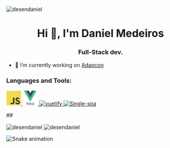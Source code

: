 
<p align="left"> <img src="https://komarev.com/ghpvc/?username=desendaniel&label=Profile%20views&color=0e75b6&style=flat" alt="desendaniel" /> </p>
<h1 align="center">Hi 👋, I'm Daniel Medeiros</h1>
<h3 align="center">Full-Stack dev.</h3>

- 🔭 I’m currently working on [Adapcon](https://github.com/adapcon-team/)

<h3 align="left">Languages and Tools:</h3>
<p align="left">
  <a href="https://developer.mozilla.org/en-US/docs/Web/JavaScript" target="_blank">
    <img src="https://raw.githubusercontent.com/devicons/devicon/master/icons/javascript/javascript-original.svg" alt="javascript" width="40" height="40"/>
  </a>
  <a href="https://vuejs.org/" target="_blank">
    <img src="https://raw.githubusercontent.com/devicons/devicon/master/icons/vuejs/vuejs-original-wordmark.svg" alt="vuejs" width="40" height="40"/>
  </a>
  <a href="https://vuetifyjs.com/en/" target="_blank">
    <img src="https://bestofjs.org/logos/vuetify.svg" alt="vuetify" width="40" height="40"/>
  </a>
  <a href="https://single-spa.js.org/" target="_blank">
    <img src="https://single-spa.js.org/img/single-spa-mark-magenta.svg" alt="Single-spa" width="40" height="40"/>
  </a>
</p>
##

<div>

<p float="left">
  <img align="center" src="https://github-readme-stats.vercel.app/api?username=ixpd&theme=onedark&show_icons=true&locale=en" width="380" alt="desendaniel" />
  <img align="center" src="https://github-readme-streak-stats.herokuapp.com/?user=ixpd&theme=onedark" width="380" alt="desendaniel" />
</p>

![Snake animation](https://github.com/ixpd/ixpd/blob/output/github-contribution-grid-snake.svg)

</div>


